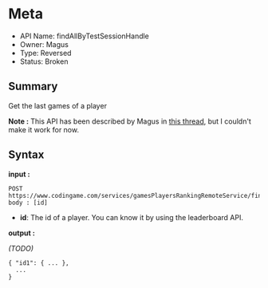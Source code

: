 # Meta
  - API Name: findAllByTestSessionHandle
  - Owner: Magus
  - Type: Reversed
  - Status: Broken
  

## Summary
Get the last games of a player

**Note :** This API has been described by Magus in [this thread](https://www.codingame.com/forum/t/public-api-for-statistics-or-other-useful-things/1247), but I couldn't make it work for now.

## Syntax
__input :__
```
POST https://www.codingame.com/services/gamesPlayersRankingRemoteService/findAllByTestSessionHandle
body : [id]
```
  - **id**: The id of a player. You can know it by using the leaderboard API.

__output :__

*(TODO)*
```
{ "id1": { ... },
  ...
}  
```
